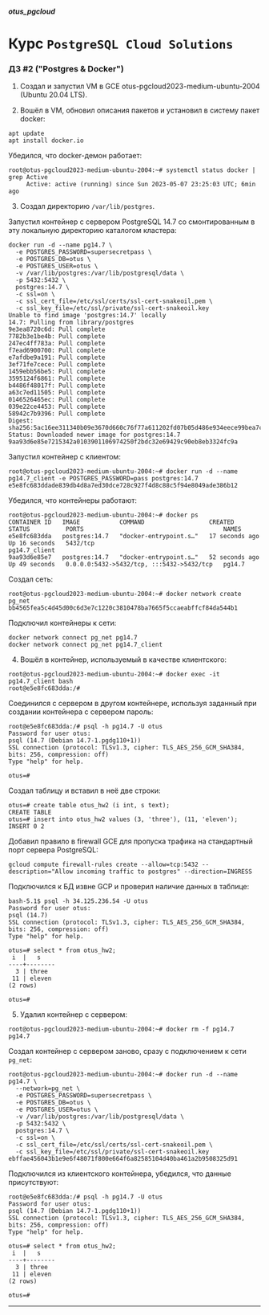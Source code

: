 ##### otus_pgcloud
# Курс `PostgreSQL Cloud Solutions`
### ДЗ #2 ("Postgres & Docker")

1. Создал и запустил VM в GCE otus-pgcloud2023-medium-ubuntu-2004 (Ubuntu 20.04 LTS).  

2. Вошёл в VM, обновил описания пакетов и установил в систему пакет docker:
```
apt update
apt install docker.io
```
Убедился, что docker-демон работает:
```
root@otus-pgcloud2023-medium-ubuntu-2004:~# systemctl status docker | grep Active
     Active: active (running) since Sun 2023-05-07 23:25:03 UTC; 6min ago
```

3. Создал директорию `/var/lib/postgres`.

Запустил контейнер с сервером PostgreSQL 14.7 со смонтированным в эту локальную
директорию каталогом кластера:
```
docker run -d --name pg14.7 \
  -e POSTGRES_PASSWORD=supersecretpass \
  -e POSTGRES_DB=otus \
  -e POSTGRES_USER=otus \
  -v /var/lib/postgres:/var/lib/postgresql/data \
  -p 5432:5432 \
  postgres:14.7 \
  -c ssl=on \
  -c ssl_cert_file=/etc/ssl/certs/ssl-cert-snakeoil.pem \
  -c ssl_key_file=/etc/ssl/private/ssl-cert-snakeoil.key
Unable to find image 'postgres:14.7' locally
14.7: Pulling from library/postgres
9e3ea8720c6d: Pull complete 
7782b3e1be4b: Pull complete 
247ec4ff783a: Pull complete 
f7ead6900700: Pull complete 
e7afdbe9a191: Pull complete 
3ef71fe7cece: Pull complete 
1459ebb56be5: Pull complete 
3595124f6861: Pull complete 
b4486f48017f: Pull complete 
a63c7ed11505: Pull complete 
0146526465ec: Pull complete 
039e22ce4453: Pull complete 
58942c7b9396: Pull complete 
Digest: sha256:5ac16ee311340b09e3670d660c76f77a611202fd07b05d486e934eece99bea7c
Status: Downloaded newer image for postgres:14.7
9aa93d6e85e7215342a0103901106974250f2bdc32e69429c90eb8eb3324fc9a
```
Запустил контейнер с клиентом:
```
root@otus-pgcloud2023-medium-ubuntu-2004:~# docker run -d --name pg14.7_client -e POSTGRES_PASSWORD=pass postgres:14.7
e5e8fc683ddade839db4d8a7ed30dce728c927f4d8c88c5f94e8049ade386b12
```
Убедился, что контейнеры работают:
```
root@otus-pgcloud2023-medium-ubuntu-2004:~# docker ps 
CONTAINER ID   IMAGE           COMMAND                  CREATED          STATUS          PORTS                                       NAMES
e5e8fc683dda   postgres:14.7   "docker-entrypoint.s…"   17 seconds ago   Up 16 seconds   5432/tcp                                    pg14.7_client
9aa93d6e85e7   postgres:14.7   "docker-entrypoint.s…"   52 seconds ago   Up 49 seconds   0.0.0.0:5432->5432/tcp, :::5432->5432/tcp   pg14.7
```
Создал сеть:
```
root@otus-pgcloud2023-medium-ubuntu-2004:~# docker network create pg_net
bb4565fea5c4d45d00c6d3e7c1220c3810478ba7665f5ccaeabffcf84da544b1
```

Подключил контейнеры к сети:
```
docker network connect pg_net pg14.7
docker network connect pg_net pg14.7_client
```

4. Вошёл в контейнер, используемый в качестве клиентского:
```
root@otus-pgcloud2023-medium-ubuntu-2004:~# docker exec -it pg14.7_client bash
root@e5e8fc683dda:/# 
```

Соединился с сервером в другом контейнере, используя заданный при создании
контейнера с сервером пароль:
```
root@e5e8fc683dda:/# psql -h pg14.7 -U otus
Password for user otus: 
psql (14.7 (Debian 14.7-1.pgdg110+1))
SSL connection (protocol: TLSv1.3, cipher: TLS_AES_256_GCM_SHA384, bits: 256, compression: off)
Type "help" for help.

otus=# 
```

Создал таблицу и вставил в неё две строки:
```
otus=# create table otus_hw2 (i int, s text);
CREATE TABLE
otus=# insert into otus_hw2 values (3, 'three'), (11, 'eleven');
INSERT 0 2
```

Добавил правило в firewall GCE для пропуска трафика на стандартный порт сервера PostgreSQL:
```
gcloud compute firewall-rules create --allow=tcp:5432 --description="Allow incoming traffic to postgres" --direction=INGRESS
```
Подключился к БД извне GCP и проверил наличие данных в таблице:
```
bash-5.1$ psql -h 34.125.236.54 -U otus
Password for user otus: 
psql (14.7)
SSL connection (protocol: TLSv1.3, cipher: TLS_AES_256_GCM_SHA384, bits: 256, compression: off)
Type "help" for help.

otus=# select * from otus_hw2; 
 i  |   s    
----+--------
  3 | three
 11 | eleven
(2 rows)

otus=# 
```

5. Удалил контейнер с сервером:
```
root@otus-pgcloud2023-medium-ubuntu-2004:~# docker rm -f pg14.7
pg14.7
```
Создал контейнер с сервером заново, сразу с подключением к сети `pg_net`:
```
root@otus-pgcloud2023-medium-ubuntu-2004:~# docker run -d --name pg14.7 \
  --network=pg_net \
  -e POSTGRES_PASSWORD=supersecretpass \
  -e POSTGRES_DB=otus \
  -e POSTGRES_USER=otus \
  -v /var/lib/postgres:/var/lib/postgresql/data \
  -p 5432:5432 \
  postgres:14.7 \
  -c ssl=on \
  -c ssl_cert_file=/etc/ssl/certs/ssl-cert-snakeoil.pem \
  -c ssl_key_file=/etc/ssl/private/ssl-cert-snakeoil.key
ebffae456043b1e9e6f48071f800e664f6a82585104d40ba461a2b9508325d91
```

Подключился из клиентского контейнера, убедился, что данные присутствуют:
```
root@e5e8fc683dda:/# psql -h pg14.7 -U otus
Password for user otus: 
psql (14.7 (Debian 14.7-1.pgdg110+1))
SSL connection (protocol: TLSv1.3, cipher: TLS_AES_256_GCM_SHA384, bits: 256, compression: off)
Type "help" for help.

otus=# select * from otus_hw2;
 i  |   s    
----+--------
  3 | three
 11 | eleven
(2 rows)

otus=# 
```


---
